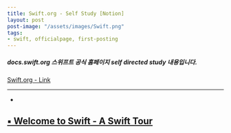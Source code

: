 ```yaml
---
title: Swift.org - Self Study [Notion]
layout: post
post-image: "/assets/images/Swift.png"
tags:
- swift, officialpage, first-posting
---
```


##### docs.swift.org 스위프트 공식 홈페이지 self directed study 내용입니다.
[ Swift.org  - Link](https://swift.org/)

---

-
   
    
    
    

    
##  [ ▪️  Welcome to Swift - A Swift Tour ](https://www.notion.so/Swift-org-A-Swift-Tour-6f109c0cd65d44efa78dfb90c0cbb7f8)